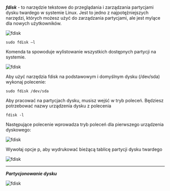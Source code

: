 ***fdisk*** - to narzędzie tekstowe do przeglądania i zarządzania partycjami dysku twardego w systemie Linux. Jest to jedno z najpotężniejszych narzędzi, których możesz użyć do zarządzania partycjami, ale jest mylące dla nowych użytkowników.

![fdisk](2_03_2_fdisk1.png)

```
sudo fdisk –l
```

Komenda ta spowoduje wylistowanie wszystkich dostępnych partycji na systemie.

 ![fdisk](2_03_2_fdisk2.png)

Aby użyć narzędzia fdisk na podstawowym i domyślnym dysku (/dev/sda) wykonaj polecenie:

```
sudo fdisk /dev/sda
```

Aby pracować na partycjach dysku, musisz wejść w tryb poleceń. Będziesz potrzebować nazwy urządzenia dysku z polecenia 
```
fdisk -l
```

Następujące polecenie wprowadza tryb poleceń dla pierwszego urządzenia dyskowego:

![fdisk](2_03_2_fdisk3.png)

Wywołaj opcje p, aby wydrukować bieżącą tablicę partycji dysku twardego

![fdisk](2_03_2_fdisk4.png)
___

***Partycjonowanie dysku***

![fdisk](2_03_2_fdisk5.png)